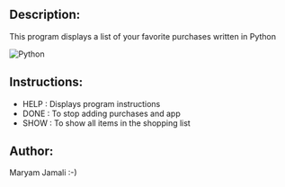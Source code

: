 ## Description:
This program displays a list of your favorite purchases written in Python

![Python](https://img.shields.io/badge/Python-FFD43B?style=for-the-badge&logo=python&logoColor=blue)
## Instructions:
- HELP : Displays program instructions
- DONE : To stop adding purchases and app
- SHOW : To show all items in the shopping list

## Author: 
Maryam Jamali   :-)
